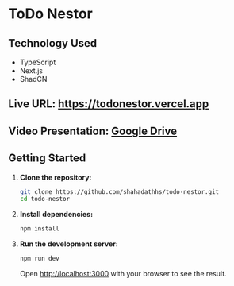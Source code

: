 # ToDo Nestor

## Technology Used
- TypeScript
- Next.js
- ShadCN

## Live URL: <https://todonestor.vercel.app>

## Video Presentation: [Google Drive](https://drive.google.com/file/d/1WIYaNDQXd0vLCl6NdiegxLuu4ZF2MGj8/view?usp=drive_link)

## Getting Started

1. **Clone the repository:**

   ```bash
   git clone https://github.com/shahadathhs/todo-nestor.git
   cd todo-nestor
   ```

2. **Install dependencies:**

   ```bash
   npm install
   ```

3. **Run the development server:**

   ```bash
   npm run dev
   ```

   Open [http://localhost:3000](http://localhost:3000) with your browser to see the result.
